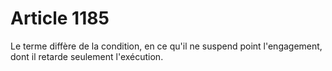 # Article 1185

Le terme diffère de la condition, en ce qu'il ne suspend point l'engagement, dont il retarde seulement l'exécution.
